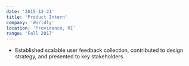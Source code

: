 ```yaml
---
date: '2015-12-21'
title: 'Product Intern'
company: 'Worldly'
location: 'Providence, RI'
range: 'Fall 2017'
---
```


- Established scalable user feedback collection, contributed to design strategy, and presented to key stakeholders
